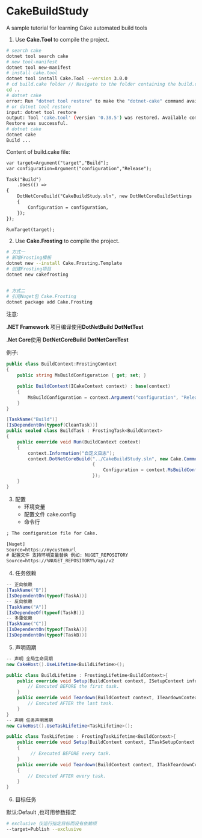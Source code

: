 # CakeBuildStudy
A sample tutorial for learning Cake automated build tools

1. Use **Cake.Tool** to compile the project.

```bash
# search cake 
dotnet tool search cake
# new tool-manifest
dotnet tool new-manifest
# install cake.tool
dotnet tool install Cake.Tool --version 3.0.0
# cd build.cake folder // Navigate to the folder containing the build.cake file.
cd ..
# dotnet cake
error: Run "dotnet tool restore" to make the "dotnet-cake" command available.
# or dotnet tool restore
input: dotnet tool restore
output: Tool 'cake.tool' (version '0.38.5') was restored. Available commands: dotnet-cake
Restore was successful.
# dotnet cake
dotnet cake
Build ...

```

Content of build.cake file:

```txt
var target=Argument("target","Build");
var configuration=Argument("configuration","Release");

Task("Build")
    .Does(() =>
{
    DotNetCoreBuild("CakeBuildStudy.sln", new DotNetCoreBuildSettings
    {
        Configuration = configuration,
    });
});

RunTarget(target);
```



2. Use **Cake.Frosting** to compile the project.

```bash
# 方式一
# 新增Frosting模板
dotnet new --install Cake.Frosting.Template
# 创建Frosting项目
dotnet new cakefrosting


# 方式二 
# 引用Nuget包 Cake.Frosting
dotnet package add Cake.Frosting
```

注意: 

**.NET Framework** 项目编译使用**DotNetBuild**  **DotNetTest**

**.Net Core**使用 **DotNetCoreBuild** **DotNetCoreTest**

例子:

```c#
public class BuildContext:FrostingContext
{
    public string MsBuildConfiguration { get; set; }

    public BuildContext(ICakeContext context) : base(context)
    {
        MsBuildConfiguration = context.Argument("configuration", "Release");
    }
}

[TaskName("Build")]
[IsDependentOn(typeof(CleanTask))]
public sealed class BuildTask : FrostingTask<BuildContext>
{
    public override void Run(BuildContext context)
    {   
        context.Information("自定义日志");
        context.DotNetCoreBuild("../CakeBuildStudy.sln", new Cake.Common.Tools.DotNetCore.Build.DotNetCoreBuildSettings
                                {
                                    Configuration = context.MsBuildConfiguration,
                                });
    }
}
```

3. 配置
   - 环境变量
   - 配置文件 cake.config
   - 命令行

```txt
; The configuration file for Cake.

[Nuget]
Source=https://mycustomurl
# 配置文件 支持环境变量替换 例如: NUGET_REPOSITORY
Source=https://%NUGET_REPOSITORY%/api/v2
```

4. 任务依赖

```csharp
-- 正向依赖
[TaskName("B")]
[IsDependentOn(typeof(TaskA))]    
-- 反向依赖
[TaskName("A")]
[IsDependeeOf(typeof(TaskB))]
-- 多重依赖
[TaskName("C")]
[IsDependentOn(typeof(TaskA))]
[IsDependentOn(typeof(TaskB))]
```

5. 声明周期

```csharp
-- 声明 全局生命周期
new CakeHost().UseLifetime<BuildLifetime>();

public class BuildLifetime : FrostingLifetime<BuildContext>{
    public override void Setup(BuildContext context, ISetupContext info){
        // Executed BEFORE the first task.
    }
    public override void Teardown(BuildContext context, ITeardownContext info){
        // Executed AFTER the last task.
    }
}
-- 声明 任务声明周期
new CakeHost().UseTaskLifetime<TaskLifetime>();

public class TaskLifetime : FrostingTaskLifetime<BuildContext>{
    public override void Setup(BuildContext context, ITaskSetupContext info)
    {
         // Executed BEFORE every task.
    }
    public override void Teardown(BuildContext context, ITaskTeardownContext info)
    {
        // Executed AFTER every task.
    }
}
```

6. 目标任务

默认:Default ,也可用参数指定 

```bash
# exclusive 仅运行指定目标而没有依赖项
--target=Publish --exclusive 
```

